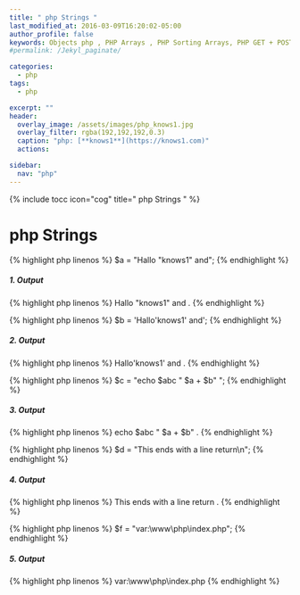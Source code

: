 ```yaml
---
title: " php Strings "
last_modified_at: 2016-03-09T16:20:02-05:00
author_profile: false
keywords: Objects php , PHP Arrays , PHP Sorting Arrays, PHP GET + POST + REQUEST,php Null Types + Void , php Iterables,php Types,Integers,php Strings,
#permalink: /Jekyl_paginate/

categories:
  - php
tags:
  - php

excerpt: ""
header:
  overlay_image: /assets/images/php_knows1.jpg
  overlay_filter: rgba(192,192,192,0.3)
  caption: "php: [**knows1**](https://knows1.com)"
  actions:

sidebar:
  nav: "php"
---
```

{% include tocc icon="cog" title=" php Strings " %}

# php Strings

{% highlight php linenos %}
    $a = "Hallo \"knows1\" and";
{% endhighlight %}

##### 1.  Output

{% highlight php linenos %}
    Hallo "knows1" and .
{% endhighlight %}

{% highlight php linenos %}
    $b = 'Hallo\'knows1\' and';
{% endhighlight %}
##### 2.  Output
{% highlight php linenos %}
  Hallo'knows1' and .
{% endhighlight %}

{% highlight php linenos %}
    $c = "echo \$abc \" \$a + \$b\"  ";
{% endhighlight %}
##### 3.  Output
{% highlight php linenos %}
  echo $abc " $a + $b" .
{% endhighlight %}

{% highlight php linenos %}
    $d = "This ends with a line return\n";
{% endhighlight %}
##### 4.  Output
{% highlight php linenos %}
  This ends with a line return .
{% endhighlight %}

{% highlight php linenos %}
    $f = "var:\\www\\php\\index.php";
{% endhighlight %}
##### 5.  Output
{% highlight php linenos %}
  var:\www\php\index.php
{% endhighlight %}
